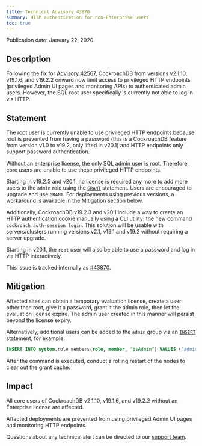 ```yaml
---
title: Technical Advisory 43870
summary: HTTP authentication for non-Enterprise users
toc: true
---
```


Publication date: January 22, 2020.

## Description

Following the fix for [Advisory 42567](a42567.html), CockroachDB from
versions v2.1.10, v19.1.6, and v19.2.2 onward now limit access to
privileged HTTP endpoints (privileged Admin UI pages and monitoring
APIs) to authenticated admin users. However, the SQL root user
specifically is currently not able to log in via HTTP.

## Statement

The root user is currently unable to use privileged HTTP endpoints
because root is prevented from having a password (this is a
CockroachDB feature from version v1.0 to v19.2, only lifted in v20.1) and
HTTP endpoints only support password authentication.

Without an enterprise license, the only SQL admin user is
root. Therefore, core users are unable to use these privileged HTTP
endpoints.

Starting in v19.2.5 and v20.1, no license is required any more to add
more users to the `admin` role using the
[`GRANT`](../{{site.versions["stable"]}}/grant.html) statement. Users are encouraged
to upgrade and use `GRANT`. For deployments using previous versions, a
workaround is available in the Mitigation section below.

Additionally, CockroachDB v19.2.3 and v20.1 include a way to create an
HTTP authentication cookie manually using a CLI utility: the new
command `cockroach auth-session login`. This solution will be usable
with servers/clusters running versions v2.1, v19.1 and v19.2 without
requiring a server upgrade.

Starting in v20.1, the `root` user will also be able to use a
password and log in via HTTP interactively.

This issue is tracked internally as [#43870](https://github.com/cockroachdb/cockroach/issues/43870).

## Mitigation

Affected sites can obtain a temporary evaluation license, create a
user other than root, give it a password, grant it the admin role,
then let the evaluation license expire. The admin user created in this
manner will persist beyond the license expiry.

Alternatively, additional users can be added to the `admin` group
via an [`INSERT`](../{{site.versions["stable"]}}/insert.html) statement, for example:

~~~sql
INSERT INTO system.role_members(role, member, "isAdmin") VALUES ('admin', 'someuser', false);
~~~

After the command is executed, conduct a rolling restart of the nodes to clear out the grant cache.

## Impact

All core users of CockroachDB v2.1.10, v19.1.6, and v19.2.2 without an
Enterprise license are affected.

Affected deployments are prevented from using privileged Admin UI
pages and monitoring HTTP endpoints.

Questions about any technical alert can be directed to our [support
team](https://support.cockroachlabs.com/).
